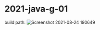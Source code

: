 ﻿# 2021-java-g-01
 
 build path:
 ![Screenshot 2021-08-24 190649](https://user-images.githubusercontent.com/89470617/130659716-33e400e6-cedf-49e0-b682-f4b03ba5733c.png)

